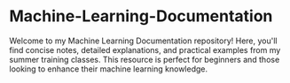 # Machine-Learning-Documentation
Welcome to my Machine Learning Documentation repository! Here, you'll find concise notes, detailed explanations, and practical examples from my summer training classes. This resource is perfect for beginners and those looking to enhance their machine learning knowledge.
